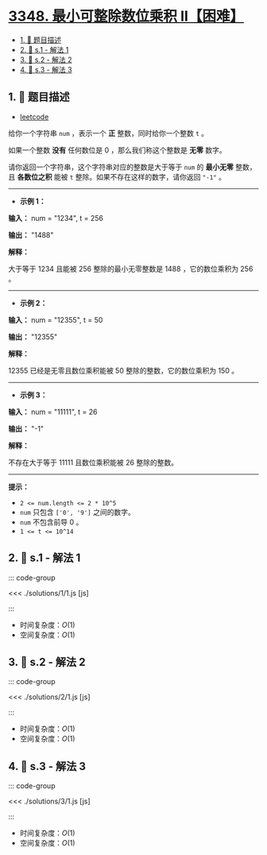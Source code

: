 # [3348. 最小可整除数位乘积 II【困难】](https://github.com/tnotesjs/TNotes.leetcode/tree/main/notes/3348.%20%E6%9C%80%E5%B0%8F%E5%8F%AF%E6%95%B4%E9%99%A4%E6%95%B0%E4%BD%8D%E4%B9%98%E7%A7%AF%20II%E3%80%90%E5%9B%B0%E9%9A%BE%E3%80%91)

<!-- region:toc -->

- [1. 📝 题目描述](#1--题目描述)
- [2. 🎯 s.1 - 解法 1](#2--s1---解法-1)
- [3. 🎯 s.2 - 解法 2](#3--s2---解法-2)
- [4. 🎯 s.3 - 解法 3](#4--s3---解法-3)

<!-- endregion:toc -->

## 1. 📝 题目描述

- [leetcode](https://leetcode.cn/problems/smallest-divisible-digit-product-ii/)

给你一个字符串 `num` ，表示一个 **正** 整数，同时给你一个整数 `t` 。

如果一个整数 **没有** 任何数位是 0 ，那么我们称这个整数是 **无零** 数字。

请你返回一个字符串，这个字符串对应的整数是大于等于 `num` 的 **最小无零** 整数，且 **各数位之积** 能被 `t` 整除。如果不存在这样的数字，请你返回 `"-1"` 。

---

- **示例 1：**

**输入：** num = "1234", t = 256

**输出：** "1488"

**解释：**

大于等于 1234 且能被 256 整除的最小无零整数是 1488 ，它的数位乘积为 256 。

---

- **示例 2：**

**输入：** num = "12355", t = 50

**输出：** "12355"

**解释：**

12355 已经是无零且数位乘积能被 50 整除的整数，它的数位乘积为 150 。

---

- **示例 3：**

**输入：** num = "11111", t = 26

**输出：** "-1"

**解释：**

不存在大于等于 11111 且数位乘积能被 26 整除的整数。

---

**提示：**

- `2 <= num.length <= 2 * 10^5`
- `num` 只包含 `['0', '9']` 之间的数字。
- `num` 不包含前导 0 。
- `1 <= t <= 10^14`

## 2. 🎯 s.1 - 解法 1

::: code-group

<<< ./solutions/1/1.js [js]

:::

- 时间复杂度：$O(1)$
- 空间复杂度：$O(1)$

## 3. 🎯 s.2 - 解法 2

::: code-group

<<< ./solutions/2/1.js [js]

:::

- 时间复杂度：$O(1)$
- 空间复杂度：$O(1)$

## 4. 🎯 s.3 - 解法 3

::: code-group

<<< ./solutions/3/1.js [js]

:::

- 时间复杂度：$O(1)$
- 空间复杂度：$O(1)$
